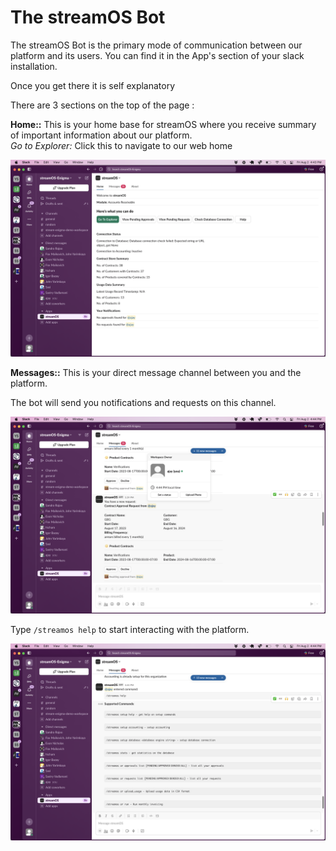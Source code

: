 # The streamOS Bot

The streamOS Bot is the primary mode of communication between our platform and its users. You can find it in the App's section of your slack installation. 

Once you get there it is self explanatory 

There are 3 sections on the top of the page :

**Home::** This is your home base for streamOS where you receive summary of important information about our platform.  
    *Go to Explorer:* Click this to navigate to our web home

![Home](img/slack_home.png)

**Messages::** This is your direct message channel between you and the platform. 

The bot will send you notifications and requests on this channel. 

![notifications](img/slack_notifications.png)

Type ```/streamos help``` to start interacting with the platform. 

![command](img/slack_command.png)